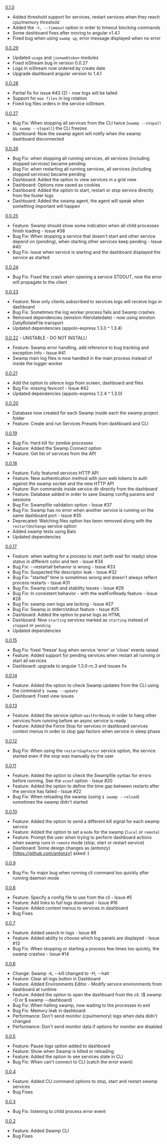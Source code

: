 [0.1.0](https://github.com/uditalias/swamp/releases/tag/0.1.0)
* Added threshold support for services, restart services when they reach cpu/memory threshold
* Added the `-t, --timeout` option in order to timeout blocking commands
* Some dashboard fixes after moving to angular v1.4.1
* Fixed bug when using `swamp up`, error message displayed when no error

[0.0.29](https://github.com/uditalias/swamp/releases/tag/0.0.29)
* Updated `usage` and `jsonwebtoken` modules
* Fixed ioStream bug in version 0.0.27
* Logs in ioStream now ordered by create date
* Upgrade dashboard angular version to 1.4.1

[0.0.28](https://github.com/uditalias/swamp/releases/tag/0.0.28)
* Partial fix for issue #43 (2) - now logs will be tailed
* Support for `max files` in log rotation
* Fixed log files orders in the service ioStream

[0.0.27](https://github.com/uditalias/swamp/releases/tag/0.0.27)
* Bug Fix: When stopping all services from the CLI twice (`swamp --stopall && swamp --stopall`) the CLI freezes
* Dashboard: Now the swamp agent will notify when the swamp dashboard disconnected

[0.0.26](https://github.com/uditalias/swamp/releases/tag/0.0.26)
* Bug Fix: when stopping all running services, all services (including stopped services) became pending
* Bug Fix: when restarting all running services, all services (including stopped services) became pending
* Dashboard: Added the option to view services in a grid view
* Dashboard: Options now saved as cookies
* Dashboard: Added the option to start, restart or stop service directly from the footer logs
* Dashboard: Added the swamp agent, the agent will speak when something important will happen

[0.0.25](https://github.com/uditalias/swamp/releases/tag/0.0.25)
* Feature: Swamp should show some indication when all child processes finish loading - Issue #38
* Bug Fix: When stopping a service that doesn't start and other service depend on (pending), when starting other services keep pending - Issue #40
* Bug Fix: Issue when service is starting and the dashboard displayed the service as started

[0.0.24](https://github.com/uditalias/swamp/releases/tag/0.0.24)
* Bug Fix: Fixed the crash when opening a service STDOUT, now the error will propagate to the client

[0.0.23](https://github.com/uditalias/swamp/releases/tag/0.0.23)
* Feature: Now only clients subscribed to services logs will receive logs in dashboard
* Bug Fix: Sometimes the log worker process fails and Swamp crashes
* Removed dependencies (winston-filerotatedate) - now using winston DailyRotateFile transport
* Updated dependencies (appolo-express 1.3.0 ^ 1.3.4)

[0.0.22](https://github.com/uditalias/swamp/releases/tag/0.0.22) - UNSTABLE - DO NOT INSTALL!
* Feature: Swamp error handling, add reference to bug tracking and exception info - Issue #41
* Swamp main log files is now handled in the main process instead of inside the logger worker

[0.0.21](https://github.com/uditalias/swamp/releases/tag/0.0.21)
* Add the option to silence logs from screen, dashboard and files
* Bug Fix: missing favicon! - Issue #42
* Updated dependencies (appolo-express 1.2.4 ^ 1.3.0)

[0.0.20](https://github.com/uditalias/swamp/releases/tag/0.0.20)
* Database now created for each Swamp inside each the swamp project folder
* Feature: Create and run Services Presets from dashboard and CLI

[0.0.19](https://github.com/uditalias/swamp/releases/tag/0.0.19)
* Bug Fix: Hard kill for zombie processes
* Feature: Added the Swamp Connect option
* Feature: Get list of services from the API

[0.0.18](https://github.com/uditalias/swamp/releases/tag/0.0.18)
* Feature: Fully featured services HTTP API
* Feature: New authentication method with json web tokens to auth against the swamp socket and the new HTTP API
* Feature: Run commands inside service dir directly from the dashboard
* Feature: Database added in order to save Swamp config params and sessions
* Bug Fix: Swampfile validation option - Issue #37
* Bug Fix: Swamp has no error when another service is running on the same dashboard port - Issue #35
* Deprecated: Watching files option has been removed along with the `restartOnChange` service option
* Added swamp tests using Bats
* Updated dependencies

[0.0.17](https://github.com/uditalias/swamp/releases/tag/0.0.17)
* Feature: when waiting for a process to start (with wait for ready) show status in different color and text - Issue #34
* Bug Fix: --restartall behavior is wrong - Issue #33
* Bug Fix: Suspected file descriptor leak - Issue #32
* Bug Fix: "started" time is sometimes wrong and doesn't always reflect process restarts - Issue #31
* Bug Fix: Swamp crash and stability issues - Issue #29
* Bug Fix: In consistent behavior - with the waitForReady feature - Issue #28
* Bug Fix: swamp own logs are lacking - Issue #27
* Bug Fix: Swamp.io stderr/stdout feature - Issue #25
* Dashboard: Added the option to parse logs as HTML
* Dashboard: Now `starting` services marked as `starting` instead of `stopped` or `pending`
* Updated dependencies

[0.0.15](https://github.com/uditalias/swamp/releases/tag/0.0.15)
* Bug Fix: fixed 'freeze' bug when service 'error' or 'close' events raised
* Feature: Added support for pending services when restart all running or start all services
* Dashboard: upgrade to angular 1.3.0-rc.3 and issues fix

[0.0.14](https://github.com/uditalias/swamp/releases/tag/0.0.14)
* Feature: Added the option to check Swamp updates from the CLI using the command `$ swamp --update`
* Dashboard: Fixed view issues

[0.0.13](https://github.com/uditalias/swamp/releases/tag/0.0.13)
* Feature: Added the service option `waitForReady` in order to hang other services from running before an async service is ready
* Feature: Added the Force Stop for services in dashboard services context menus in order to stop gap factors when service in sleep phase

[0.0.12](https://github.com/uditalias/swamp/releases/tag/0.0.12)
* Bug Fix: When using the `restartGapFactor` service option, the service started even if the stop was manually by the user

[0.0.11](https://github.com/uditalias/swamp/releases/tag/0.0.11)
* Feature: Added the option to check the Swampfile syntax for errors before running, See the `vconf` option - Issue #20
* Feature: Added the option to define the time gap between restarts after the service has failed - Issue #22
* Bug Fix: When reloading the swamp (using `$ swamp --reload`) sometimes the swamp didn't started

[0.0.10](https://github.com/uditalias/swamp/releases/tag/0.0.10)
* Feature: Added the option to send a different kill signal for each swamp service
* Feature: Added the option to set a `mode` for the swamp (`local` or `remote`)
* Feature: Prompt the user when trying to perform dashboard actions when swamp runs in `remote` mode (stop, start or restart service)
* Dashboard: Some design changes as (antonzy)[https://github.com/antonzy] asked :)

[0.0.9](https://github.com/uditalias/swamp/releases/tag/0.0.9)
* Bug Fix: fix major bug when running cli command too quickly after running daemon mode

[0.0.8](https://github.com/uditalias/swamp/releases/tag/0.0.8)
* Feature: Specify a config file to use from the cli - Issue #5
* Feature: Add links to full logs download - Issue #16
* Feature: Added context menus to services in dashboard
* Bug Fixes

[0.0.7](https://github.com/uditalias/swamp/releases/tag/0.0.7)
* Feature: Added search in logs - Issue #8
* Feature: Added ability to choose which log panels are displayed - Issue #13
* Bug Fix: When stopping or starting a process few times too quickly, the swamp crashes - Issue #14

[0.0.6](https://github.com/uditalias/swamp/releases/tag/0.0.6)
* Change: Swamp -k, --kill changed to -H, --halt
* Feature: Clear all logs button in Dashboard
* Feature: Added Environments Editor - Modify service environments from dashboard at runtime
* Feature: Added the option to open the dashboard from the cli. ($ swamp -D or $ swamp --dashboard)
* Bug Fix: When halting swamp, now waiting to the processes to exit
* Bug Fix: Memory leak in dashboard
* Performance: Don't send monitor (cpu/memory) logs when data didn't changed
* Performance: Don't send monitor data if options for monitor are disabled

[0.0.5](https://github.com/uditalias/swamp/releases/tag/0.0.5)
* Feature: Pause logs option added to dashboard
* Feature: Show when Swamp is killed or reloading
* Feature: Added the option to see services state in CLI
* Bug Fix: When can't connect to CLI (catch the error event)

[0.0.4](https://github.com/uditalias/swamp/releases/tag/0.0.4)
* Feature: Added CLI command options to stop, start and restart swamp services
* Bug Fixes

[0.0.3](https://github.com/uditalias/swamp/releases/tag/0.0.3)
* Bug Fix: listening to child process error event

[0.0.2](https://github.com/uditalias/swamp/releases/tag/0.0.2)
* Feature: Added Swamp CLI
* Bug Fixes

